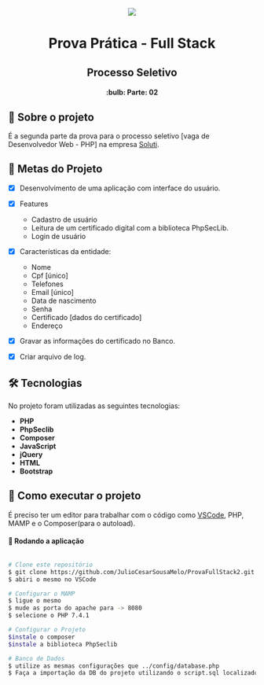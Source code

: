 <p align="center">
  <img src="https://user-images.githubusercontent.com/48533900/131188351-f98a7acb-cc94-47eb-a9fc-4d10c50bdbf2.png" />
</p>

<h1 align="center" font-weight:bold>
  Prova Prática - Full Stack
</h1>
<h2 align="center">
  Processo Seletivo 
</h2>
                           
<h4 align="center"> 
  :bulb: Parte: 02
</h4>


## :pencil: Sobre o projeto
É a segunda parte da prova para o processo seletivo [vaga de Desenvolvedor Web - PHP] na empresa [Soluti](https://www.soluti.com.br).
	 
## 🎯 Metas do Projeto
- [X]  Desenvolvimento de uma aplicação com interface do usuário.

- [X] Features
  * Cadastro de usuário
  * Leitura de um certificado digital com a biblioteca PhpSecLib.
  * Login de usuário
  
- [X] Características da entidade:
  * Nome
  * Cpf [único]
  * Telefones
  * Email [único]
  * Data de nascimento
  * Senha
  * Certificado [dados do certificado]
  * Endereço
  
- [X]  Gravar as informações do certificado no Banco.

- [X]  Criar arquivo de log.

## 🛠 Tecnologias

No projeto foram utilizadas as seguintes tecnologias:

- **PHP**
- **PhpSeclib**
- **Composer**
- **JavaScript**
- **jQuery**
- **HTML**
- **Bootstrap**

## 🚀 Como executar o projeto

É preciso ter um editor para trabalhar com o código como [VSCode](https://code.visualstudio.com/), PHP, MAMP e o Composer(para o autoload).

#### 🧭 Rodando a aplicação

```bash

# Clone este repositório
$ git clone https://github.com/JulioCesarSousaMelo/ProvaFullStack2.git
$ abiri o mesmo no VSCode

# Configurar o MAMP
$ ligue o mesmo 
$ mude as porta do apache para -> 8080
$ selecione o PHP 7.4.1

# Configurar o Projeto
$instale o composer 
$instale a biblioteca PhpSeclib

# Banco de Dados
$ utilize as mesmas configurações que ../config/database.php
$ Faça a importação da DB do projeto utilizando o script.sql localizado em ../database/dump.sql

```
